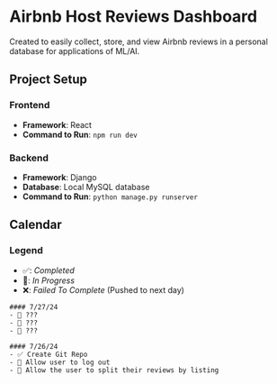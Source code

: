 # Airbnb Host Reviews Dashboard
Created to easily collect, store, and view Airbnb reviews in a personal database for applications of ML/AI.

## Project Setup

### Frontend
- **Framework**: React
- **Command to Run**: `npm run dev`

### Backend
- **Framework**: Django
- **Database**: Local MySQL database
- **Command to Run**: `python manage.py runserver`

## Calendar

### Legend
- ✅: _Completed_
- 🚧: _In Progress_
- ❌: _Failed To Complete_ (Pushed to next day)

```
#### 7/27/24
- 🚧 ???
- 🚧 ???
- 🚧 ???

#### 7/26/24
- ✅ Create Git Repo
- 🚧 Allow user to log out
- 🚧 Allow the user to split their reviews by listing
```


